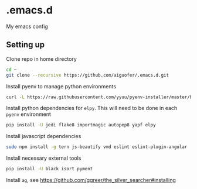 # .emacs.d
My emacs config

## Setting up

Clone repo in home directory

```bash
cd ~
git clone --recursive https://github.com/aiguofer/.emacs.d.git
```

Install pyenv to manage python environments

```bash
curl -L https://raw.githubusercontent.com/yyuu/pyenv-installer/master/bin/pyenv-installer | bash
```

Install python dependencies for `elpy`. This will need to be done in each `pyenv` environment

```bash
pip install -U jedi flake8 importmagic autopep8 yapf elpy
```

Install javascript dependencies

```bash
sudo npm install -g tern js-beautify vmd eslint eslint-plugin-angular
```

Install necessary external tools

```bash
pip install -U black isort pyment
```

Install `ag`, see https://github.com/ggreer/the_silver_searcher#installing
